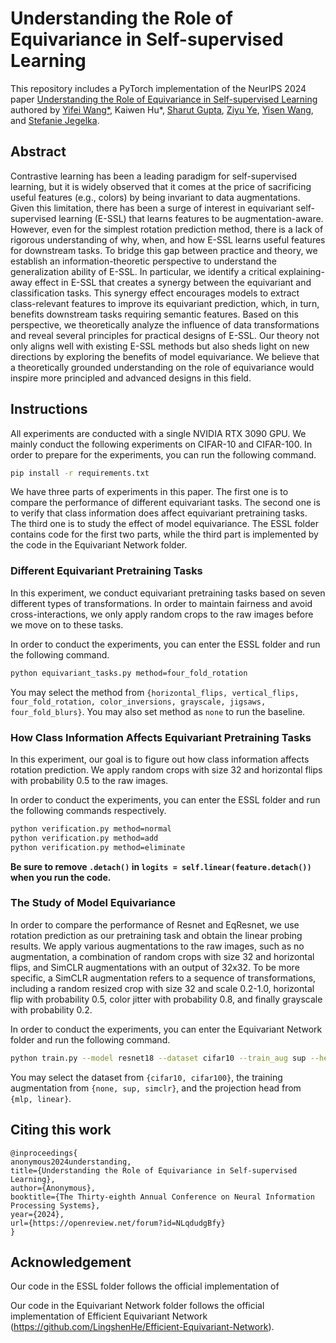 # Understanding the Role of Equivariance in Self-supervised Learning
This repository includes a PyTorch implementation of the NeurIPS 2024 paper [Understanding the Role of Equivariance in Self-supervised Learning]() authored by [Yifei Wang*](https://yifeiwang77.com/), Kaiwen Hu*, [Sharut Gupta](https://www.mit.edu/~sharut/), [Ziyu Ye](https://hazelye-bot.github.io/), [Yisen Wang](https://yisenwang.github.io/), and [Stefanie Jegelka](https://people.csail.mit.edu/stefje/).

## Abstract
Contrastive learning has been a leading paradigm for self-supervised learning, but it is widely observed that it comes at the price of sacrificing useful features (e.g., colors) by being invariant to data augmentations. Given this limitation, there has been a surge of interest in equivariant self-supervised learning (E-SSL) that learns features to be augmentation-aware. However, even for the simplest rotation prediction method, there is a lack of rigorous understanding of why, when, and how E-SSL learns useful features for downstream tasks. To bridge this gap between practice and theory, we establish an information-theoretic perspective to understand the generalization ability of E-SSL. In particular, we identify a critical explaining-away effect in E-SSL that creates a synergy between the equivariant and classification tasks. This synergy effect encourages models to extract class-relevant features to improve its equivariant prediction, which, in turn, benefits downstream tasks requiring semantic features. Based on this perspective, we theoretically analyze the influence of data transformations and reveal several principles for practical designs of E-SSL. Our theory not only aligns well with existing E-SSL methods but also sheds light on new directions by exploring the benefits of model equivariance. We believe that a theoretically grounded understanding on the role of equivariance would inspire more principled and advanced designs in this field.

## Instructions
All experiments are conducted with a single NVIDIA RTX 3090 GPU. We mainly conduct the following experiments on CIFAR-10 and CIFAR-100. In order to prepare for the experiments, you can run the following command.
```bash
pip install -r requirements.txt
```

We have three parts of experiments in this paper. The first one is to compare the performance of different equivariant tasks. The second one is to verify that class information does affect equivariant pretraining tasks. The third one is to study the effect of model equivariance. The ESSL folder contains code for the first two parts, while the third part is implemented by the code in the Equivariant Network folder.

### Different Equivariant Pretraining Tasks
In this experiment, we conduct equivariant pretraining tasks based on seven different types of transformations. In order to maintain fairness and avoid cross-interactions, we only apply random crops to the raw images before we move on to these tasks.

In order to conduct the experiments, you can enter the ESSL folder and run the following command.
```bash
python equivariant_tasks.py method=four_fold_rotation
```
You may select the method from `{horizontal_flips, vertical_flips, four_fold_rotation, color_inversions, grayscale, jigsaws, four_fold_blurs}`.
You may also set method as `none` to run the baseline.

### How Class Information Affects Equivariant Pretraining Tasks
In this experiment, our goal is to figure out how class information affects rotation prediction. We apply random crops with size 32 and horizontal flips with probability 0.5 to the raw images.

In order to conduct the experiments, you can enter the ESSL folder and run the following commands respectively.
```bash
python verification.py method=normal
python verification.py method=add
python verification.py method=eliminate
```

**Be sure to remove `.detach()` in `logits = self.linear(feature.detach())` when you run the code.**

### The Study of Model Equivariance
In order to compare the performance of Resnet and EqResnet, we use rotation prediction as our pretraining task and obtain the linear probing results. We apply various augmentations to the raw images, such as no augmentation, a combination of random crops with size 32 and horizontal flips, and SimCLR augmentations with an output of 32x32. To be more specific, a SimCLR augmentation refers to a sequence of transformations, including a random resized crop with size 32 and scale 0.2-1.0, horizontal flip with probability 0.5, color jitter with probability 0.8, and finally grayscale with probability 0.2.

In order to conduct the experiments, you can enter the Equivariant Network folder and run the following command.
```bash
python train.py --model resnet18 --dataset cifar10 --train_aug sup --head mlp
```
You may select the dataset from `{cifar10, cifar100}`, the training augmentation from `{none, sup, simclr}`, and the projection head from `{mlp, linear}`.

## Citing this work
```
@inproceedings{
anonymous2024understanding,
title={Understanding the Role of Equivariance in Self-supervised Learning},
author={Anonymous},
booktitle={The Thirty-eighth Annual Conference on Neural Information Processing Systems},
year={2024},
url={https://openreview.net/forum?id=NLqdudgBfy}
}
```

## Acknowledgement
Our code in the ESSL folder follows the official implementation of

Our code in the Equivariant Network folder follows the official implementation of Efficient Equivariant Network (https://github.com/LingshenHe/Efficient-Equivariant-Network).
